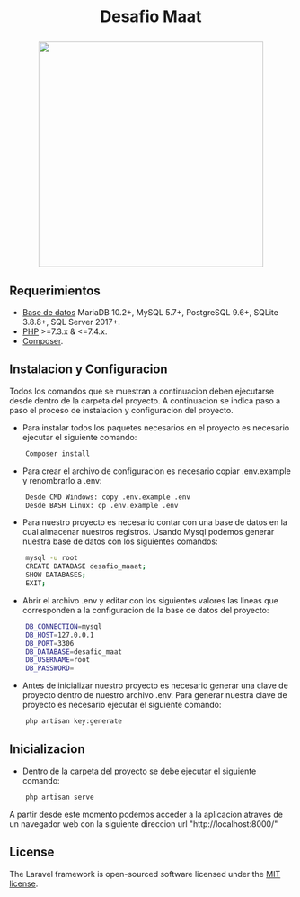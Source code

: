 # <p align="center">Desafio Maat</p>

<p align="center"><a href="https://laravel.com" target="_blank"><img src="https://raw.githubusercontent.com/laravel/art/master/logo-lockup/5%20SVG/2%20CMYK/1%20Full%20Color/laravel-logolockup-cmyk-red.svg" width="400"></a></p>

## Requerimientos

-   [Base de datos](https://laravel.com/docs/9.x/database#introduction) MariaDB 10.2+, MySQL 5.7+, PostgreSQL 9.6+, SQLite 3.8.8+, SQL Server 2017+.
-   [PHP](https://windows.php.net/downloads/releases/archives/) >=7.3.x & <=7.4.x.
-   [Composer](https://getcomposer.org/).

## Instalacion y Configuracion

Todos los comandos que se muestran a continuacion deben ejecutarse desde dentro de la carpeta del proyecto. A continuacion se indica paso a paso el proceso de instalacion y configuracion del proyecto.

-   Para instalar todos los paquetes necesarios en el proyecto es necesario ejecutar el siguiente comando:

```bash
    Composer install
```

-   Para crear el archivo de configuracion es necesario copiar .env.example y renombrarlo a .env:

```bash
    Desde CMD Windows: copy .env.example .env
    Desde BASH Linux: cp .env.example .env
```

-   Para nuestro proyecto es necesario contar con una base de datos en la cual almacenar nuestros registros. Usando Mysql podemos generar nuestra base de datos con los siguientes comandos:

```bash
    mysql -u root
    CREATE DATABASE desafio_maaat;
    SHOW DATABASES;
    EXIT;
```

-   Abrir el archivo .env y editar con los siguientes valores las lineas que corresponden a la configuracion de la base de datos del proyecto:

```bash
    DB_CONNECTION=mysql
    DB_HOST=127.0.0.1
    DB_PORT=3306
    DB_DATABASE=desafio_maat
    DB_USERNAME=root
    DB_PASSWORD=
```

-   Antes de inicializar nuestro proyecto es necesario generar una clave de proyecto dentro de nuestro archivo .env. Para generar nuestra clave de proyecto es necesario ejecutar el siguiente comando:

```bash
    php artisan key:generate
```

## Inicializacion

-   Dentro de la carpeta del proyecto se debe ejecutar el siguiente comando:

```bash
    php artisan serve
```

A partir desde este momento podemos acceder a la aplicacion atraves de un navegador web con la siguiente direccion url "http://localhost:8000/"

## License

The Laravel framework is open-sourced software licensed under the [MIT license](https://opensource.org/licenses/MIT).
